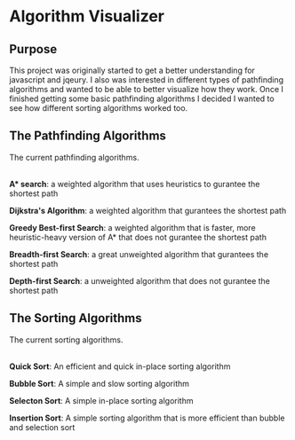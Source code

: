 <h1>Algorithm Visualizer</h1>

<h2>Purpose</h2>
This project was originally started to get a better understanding for javascript and jqeury. I also was interested in different types of pathfinding algorithms and wanted to be able to better visualize how they work.
Once I finished getting some basic pathfinding algorithms I decided I wanted to see how different sorting algorithms worked too.

<h2>The Pathfinding Algorithms</h2>
The current pathfinding algorithms.<br/><br/>

<b>A* search</b>: a weighted algorithm that uses heuristics to gurantee the shortest path

<b>Dijkstra's Algorithm</b>: a weighted algorithm that gurantees the shortest path

<b>Greedy Best-first Search</b>: a weighted algorithm that is faster, more heuristic-heavy version of A* that does not gurantee the shortest path

<b>Breadth-first Search</b>: a great unweighted algorithm that gurantees the shortest path

<b>Depth-first Search</b>: a unweighted algorithm that does not gurantee the shortest path

<h2>The Sorting Algorithms</h2>
The current sorting algorithms.<br/><br/>

<b>Quick Sort</b>: An efficient and quick in-place sorting algorithm

<b>Bubble Sort</b>: A simple and slow sorting algorithm

<b>Selecton Sort</b>: A simple in-place sorting algorithm

<b>Insertion Sort</b>: A simple sorting algorithm that is more efficient than bubble and selection sort
